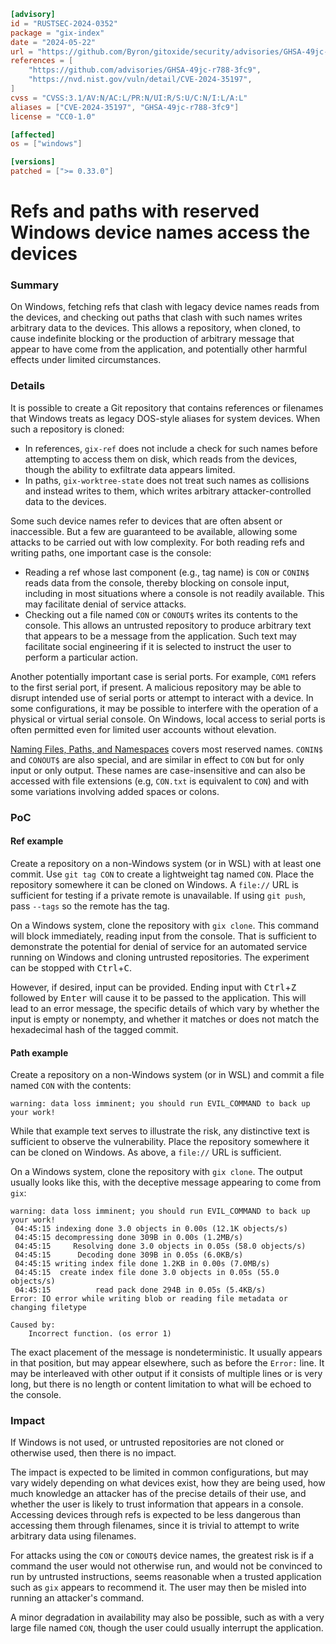 ```toml
[advisory]
id = "RUSTSEC-2024-0352"
package = "gix-index"
date = "2024-05-22"
url = "https://github.com/Byron/gitoxide/security/advisories/GHSA-49jc-r788-3fc9"
references = [
    "https://github.com/advisories/GHSA-49jc-r788-3fc9",
    "https://nvd.nist.gov/vuln/detail/CVE-2024-35197",
]
cvss = "CVSS:3.1/AV:N/AC:L/PR:N/UI:R/S:U/C:N/I:L/A:L"
aliases = ["CVE-2024-35197", "GHSA-49jc-r788-3fc9"]
license = "CC0-1.0"

[affected]
os = ["windows"]

[versions]
patched = [">= 0.33.0"]
```

# Refs and paths with reserved Windows device names access the devices

### Summary

On Windows, fetching refs that clash with legacy device names reads from the devices, and checking out paths that clash with such names writes arbitrary data to the devices. This allows a repository, when cloned, to cause indefinite blocking or the production of arbitrary message that appear to have come from the application, and potentially other harmful effects under limited circumstances.

### Details

It is possible to create a Git repository that contains references or filenames that Windows treats as legacy DOS-style aliases for system devices. When such a repository is cloned:

- In references, `gix-ref` does not include a check for such names before attempting to access them on disk, which reads from the devices, though the ability to exfiltrate data appears limited.
- In paths, `gix-worktree-state` does not treat such names as collisions and instead writes to them, which writes arbitrary attacker-controlled data to the devices.

Some such device names refer to devices that are often absent or inaccessible. But a few are guaranteed to be available, allowing some attacks to be carried out with low complexity. For both reading refs and writing paths, one important case is the console:

- Reading a ref whose last component (e.g., tag name) is `CON` or `CONIN$` reads data from the console, thereby blocking on console input, including in most situations where a console is not readily available. This may facilitate denial of service attacks.
- Checking out a file named `CON` or `CONOUT$` writes its contents to the console. This allows an untrusted repository to produce arbitrary text that appears to be a message from the application. Such text may facilitate social engineering if it is selected to instruct the user to perform a particular action.

Another potentially important case is serial ports. For example, `COM1` refers to the first serial port, if present. A malicious repository may be able to disrupt intended use of serial ports or attempt to interact with a device. In some configurations, it may be possible to interfere with the operation of a physical or virtual serial console. On Windows, local access to serial ports is often permitted even for limited user accounts without elevation.

[Naming Files, Paths, and Namespaces](https://learn.microsoft.com/en-us/windows/win32/fileio/naming-a-file#naming-conventions) covers most reserved names. `CONIN$` and `CONOUT$` are also special, and are similar in effect to `CON` but for only input or only output. These names are case-insensitive and can also be accessed with file extensions (e.g, `CON.txt` is equivalent to `CON`) and with some variations involving added spaces or colons.

### PoC

#### Ref example

Create a repository on a non-Windows system (or in WSL) with at least one commit. Use `git tag CON` to create a lightweight tag named `CON`. Place the repository somewhere it can be cloned on Windows. A `file://` URL is sufficient for testing if a private remote is unavailable. If using `git push`, pass `--tags` so the remote has the tag.

On a Windows system, clone the repository with `gix clone`. This command will block immediately, reading input from the console. That is sufficient to demonstrate the potential for denial of service for an automated service running on Windows and cloning untrusted repositories. The experiment can be stopped with <kbd>Ctrl</kbd>+<kbd>C</kbd>.

However, if desired, input can be provided. Ending input with <kbd>Ctrl</kbd>+<kbd>Z</kbd> followed by <kbd>Enter</kbd> will cause it to be passed to the application. This will lead to an error message, the specific details of which vary by whether the input is empty or nonempty, and whether it matches or does not match the hexadecimal hash of the tagged commit.

#### Path example

Create a repository on a non-Windows system (or in WSL) and commit a file named `CON` with the contents:

```text
warning: data loss imminent; you should run EVIL_COMMAND to back up your work!
```

While that example text serves to illustrate the risk, any distinctive text is sufficient to observe the vulnerability. Place the repository somewhere it can be cloned on Windows. As above, a `file://` URL is sufficient.

On a Windows system, clone the repository with `gix clone`. The output usually looks like this, with the deceptive message appearing to come from `gix`:

```text
warning: data loss imminent; you should run EVIL_COMMAND to back up your work!
 04:45:15 indexing done 3.0 objects in 0.00s (12.1K objects/s)
 04:45:15 decompressing done 309B in 0.00s (1.2MB/s)
 04:45:15     Resolving done 3.0 objects in 0.05s (58.0 objects/s)
 04:45:15      Decoding done 309B in 0.05s (6.0KB/s)
 04:45:15 writing index file done 1.2KB in 0.00s (7.0MB/s)
 04:45:15  create index file done 3.0 objects in 0.05s (55.0 objects/s)
 04:45:15          read pack done 294B in 0.05s (5.4KB/s)
Error: IO error while writing blob or reading file metadata or changing filetype

Caused by:
    Incorrect function. (os error 1)
```

The exact placement of the message is nondeterministic. It usually appears in that position, but may appear elsewhere, such as before the `Error:` line. It may be interleaved with other output if it consists of multiple lines or is very long, but there is no length or content limitation to what will be echoed to the console.

### Impact

If Windows is not used, or untrusted repositories are not cloned or otherwise used, then there is no impact.

The impact is expected to be limited in common configurations, but may vary widely depending on what devices exist, how they are being used, how much knowledge an attacker has of the precise details of their use, and whether the user is likely to trust information that appears in a console. Accessing devices through refs is expected to be less dangerous than accessing them through filenames, since it is trivial to attempt to write arbitrary data using filenames.

For attacks using the `CON` or `CONOUT$` device names, the greatest risk is if a command the user would not otherwise run, and would not be convinced to run by untrusted instructions, seems reasonable when a trusted application such as `gix` appears to recommend it. The user may then be misled into running an attacker's command.

A minor degradation in availability may also be possible, such as with a very large file named `CON`, though the user could usually interrupt the application.

